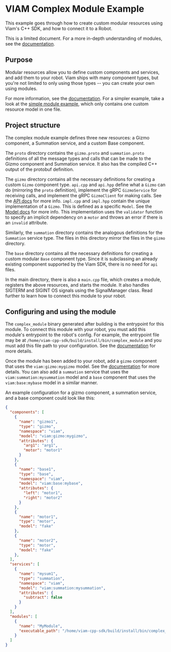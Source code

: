 # VIAM Complex Module Example
This example goes through how to create custom modular resources using Viam's C++ SDK, and how to connect it to a Robot.

This is a limited document. For a more in-depth understanding of modules, see the [documentation](https://docs.viam.com/program/extend/modular-resources/).

## Purpose
Modular resources allow you to define custom components and services, and add them to your robot. Viam ships with many component types, but you're not limited to only using those types -- you can create your own using modules.

For more information, see the [documentation](https://docs.viam.com/program/extend/modular-resources/). For a simpler example, take a look at the [simple module example](https://github.com/viamrobotics/viam-cpp-sdk/tree/main/src/viam/examples/modules/simple), which only contains one custom resource model in one file.

## Project structure
The complex module example defines three new resources: a Gizmo component, a Summation service, and a custom Base component.

The `proto` directory contains the `gizmo.proto` and `summation.proto` definitions of all the message types and calls that can be made to the Gizmo component and Summation service. It also has the compiled C++ output of the protobuf definition.

The `gizmo` directory contains all the necessary definitions for creating a custom `Gizmo` component type. `api.cpp` and `api.hpp` define what a `Gizmo` can do (mirroring the `proto` definition), implement the gRPC `GizmoService` for receiving calls, and implement the gRPC `GizmoClient` for making calls. See the [API docs](https://docs.viam.com/program/extend/modular-resources/#apis) for more info. `impl.cpp` and `impl.hpp` contain the unique implementation of a `Gizmo`. This is defined as a specific `Model`. See the [Model docs](https://docs.viam.com/program/extend/modular-resources/#models) for more info. This implementation uses the `validator` function to specify an implicit dependency on a `motor` and throws an error if there is an `invalid` attribute.

Similarly, the `summation` directory contains the analogous definitions for the `Summation` service type. The files in this directory mirror the files in the `gizmo` directory.

The `base` directory contains all the necessary definitions for creating a custom modular `Base` component type. Since it is subclassing an already existing component supported by the Viam SDK, there is no need for `api` files. 

In the main directory, there is also a `main.cpp` file, which creates a module, registers the above resources, and starts the module. It also handles SIGTERM and SIGINT OS signals using the SignalManager class. Read further to learn how to connect this module to your robot.

## Configuring and using the module

The `complex_module` binary generated after building is the entrypoint for this module. To connect this module with your robot, you must add this module's entrypoint to the robot's config. For example, the entrypoint file may be at `/home/viam-cpp-sdk/build/install/bin/complex_module` and you must add this file path to your configuration. See the [documentation](https://docs.viam.com/program/extend/modular-resources/#use-a-modular-resource-with-your-robot) for more details.

Once the module has been added to your robot, add a `gizmo` component that uses the `viam:gizmo:mygizmo` model. See the [documentation](https://docs.viam.com/program/extend/modular-resources/#configure-a-component-instance-for-a-modular-resource) for more details. You can also add a `summation` service that uses the `viam:summation:mysummation` model and a `base` component that uses the `viam:base:mybase` model in a similar manner.

An example configuration for a gizmo component, a summation service, and a base component could look like this:
```json
{
  "components": [
    {
      "name": "gizmo1",
      "type": "gizmo",
      "namespace": "viam",
      "model": "viam:gizmo:mygizmo",
      "attributes": {
        "arg1": "arg1",
        "motor": "motor1"
      }
    },
    {
      "name": "base1",
      "type": "base",
      "namespace": "viam",
      "model": "viam:base:mybase",
      "attributes": {
        "left": "motor1",
        "right": "motor2"
      }
    },
    {
      "name": "motor1",
      "type": "motor",
      "model": "fake"
    },
    {
      "name": "motor2",
      "type": "motor",
      "model": "fake"
    },
  ],
  "services": [
    {
      "name": "mysum1",
      "type": "summation",
      "namespace": "viam",
      "model": "viam:summation:mysummation",
      "attributes": {
        "subtract": false
      }
    }
  ],
  "modules": [
    {
      "name": "MyModule",
      "executable_path": "/home/viam-cpp-sdk/build/install/bin/complex_module"
    }
  ]
}
```
